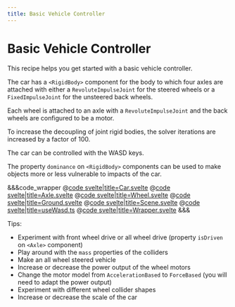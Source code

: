 ```yaml
---
title: Basic Vehicle Controller
---
```


<script lang="ts">
import Wrapper from '$examples/rapier/basic-car-controller/Wrapper.svelte'
</script>

# Basic Vehicle Controller

This recipe helps you get started with a basic vehicle controller.

The car has a `<RigidBody>` component for the body to which four axles are attached with either a `RevoluteImpulseJoint` for the steered wheels or a `FixedImpulseJoint` for the unsteered back wheels.

Each wheel is attached to an axle with a `RevoluteImpulseJoint` and the back wheels are configured to be a motor.

To increase the decoupling of joint rigid bodies, the solver iterations are increased by a factor of 100.

The car can be controlled with the WASD keys.

The property `dominance` on `<RigidBody>` components can be used to make objects more or less vulnerable to impacts of the car.

<ExampleWrapper>
  <Wrapper />
</ExampleWrapper>

&&&code_wrapper
@[code svelte|title=Car.svelte](../../examples/rapier/basic-car-controller/Car.svelte)
@[code svelte|title=Axle.svelte](../../examples/rapier/basic-car-controller/Axle.svelte)
@[code svelte|title=Wheel.svelte](../../examples/rapier/basic-car-controller/Wheel.svelte)
@[code svelte|title=Ground.svelte](../../examples/rapier/basic-car-controller/Ground.svelte)
@[code svelte|title=Scene.svelte](../../examples/rapier/basic-car-controller/Scene.svelte)
@[code svelte|title=useWasd.ts](../../examples/rapier/basic-car-controller/useWasd.ts)
@[code svelte|title=Wrapper.svelte](../../examples/rapier/basic-car-controller/Wrapper.svelte)
&&&

Tips:

- Experiment with front wheel drive or all wheel drive (property `isDriven` on `<Axle>` component)
- Play around with the `mass` properties of the colliders
- Make an all wheel steered vehicle
- Increase or decrease the power output of the wheel motors
- Change the motor model from `AccelerationBased` to `ForceBased` (you will need to adapt the power output)
- Experiment with different wheel collider shapes
- Increase or decrease the scale of the car
